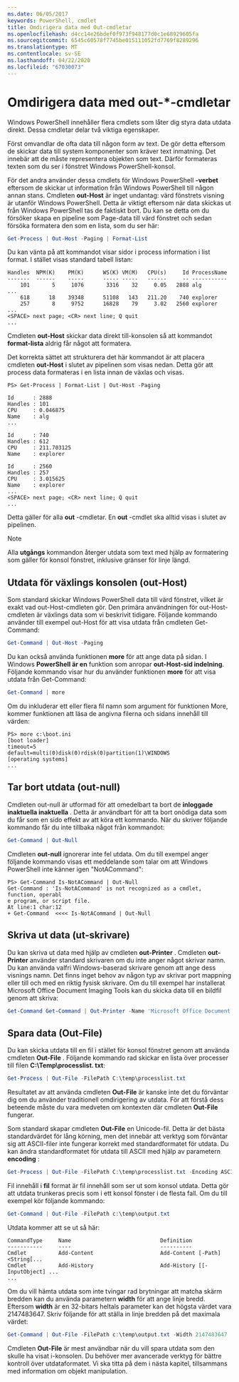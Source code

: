 ```yaml
---
ms.date: 06/05/2017
keywords: PowerShell, cmdlet
title: Omdirigera data med Out-cmdletar
ms.openlocfilehash: d4cc14e26bdef0f973f948177d0c1e68929605fa
ms.sourcegitcommit: 6545c60578f7745be015111052fd7769f8289296
ms.translationtype: MT
ms.contentlocale: sv-SE
ms.lasthandoff: 04/22/2020
ms.locfileid: "67030073"
---
```

# <a name="redirecting-data-with-out--cmdlets"></a>Omdirigera data med out-*-cmdletar

Windows PowerShell innehåller flera cmdlets som låter dig styra data utdata direkt. Dessa cmdletar delar två viktiga egenskaper.

Först omvandlar de ofta data till någon form av text. De gör detta eftersom de skickar data till system komponenter som kräver text inmatning. Det innebär att de måste representera objekten som text. Därför formateras texten som du ser i fönstret Windows PowerShell-konsol.

För det andra använder dessa cmdlets för Windows PowerShell **-verbet** eftersom de skickar ut information från Windows PowerShell till någon annan stans. Cmdleten **out-Host** är inget undantag: värd fönstrets visning är utanför Windows PowerShell. Detta är viktigt eftersom när data skickas ut från Windows PowerShell tas de faktiskt bort. Du kan se detta om du försöker skapa en pipeline som Page-data till värd fönstret och sedan försöka formatera den som en lista, som du ser här:

```powershell
Get-Process | Out-Host -Paging | Format-List
```

Du kan vänta på att kommandot visar sidor i process information i list format. I stället visas standard tabell listan:

```output
Handles  NPM(K)    PM(K)      WS(K) VM(M)   CPU(s)     Id ProcessName
-------  ------    -----      ----- -----   ------     -- -----------
    101       5     1076       3316    32     0.05   2888 alg
...
    618      18    39348      51108   143   211.20    740 explorer
    257       8     9752      16828    79     3.02   2560 explorer
...
<SPACE> next page; <CR> next line; Q quit
...
```

Cmdleten **out-Host** skickar data direkt till-konsolen så att kommandot **format-lista** aldrig får något att formatera.

Det korrekta sättet att strukturera det här kommandot är att placera cmdleten **out-Host** i slutet av pipelinen som visas nedan. Detta gör att process data formateras i en lista innan de växlas och visas.

```
PS> Get-Process | Format-List | Out-Host -Paging

Id      : 2888
Handles : 101
CPU     : 0.046875
Name    : alg
...

Id      : 740
Handles : 612
CPU     : 211.703125
Name    : explorer

Id      : 2560
Handles : 257
CPU     : 3.015625
Name    : explorer
...
<SPACE> next page; <CR> next line; Q quit
...
```

Detta gäller för alla **out** -cmdletar. En **out** -cmdlet ska alltid visas i slutet av pipelinen.

> [!NOTE]
> Alla **utgångs** kommandon återger utdata som text med hjälp av formatering som gäller för konsol fönstret, inklusive gränser för linje längd.

## <a name="paging-console-output-out-host"></a>Utdata för växlings konsolen (out-Host)

Som standard skickar Windows PowerShell data till värd fönstret, vilket är exakt vad out-Host-cmdleten gör. Den primära användningen för out-Host-cmdleten är växlings data som vi beskrivit tidigare. Följande kommando använder till exempel out-Host för att visa utdata från cmdleten Get-Command:

```powershell
Get-Command | Out-Host -Paging
```

Du kan också använda funktionen **more** för att ange data på sidan. I Windows **PowerShell är en** funktion som anropar **out-Host-sid indelning**. Följande kommando visar hur du använder funktionen **more** för att visa utdata från Get-Command:

```powershell
Get-Command | more
```

Om du inkluderar ett eller flera fil namn som argument för funktionen More, kommer funktionen att läsa de angivna filerna och sidans innehåll till värden:

```
PS> more c:\boot.ini
[boot loader]
timeout=5
default=multi(0)disk(0)rdisk(0)partition(1)\WINDOWS
[operating systems]
...
```

## <a name="discarding-output-out-null"></a>Tar bort utdata (out-null)

Cmdleten out-null är utformad för att omedelbart ta bort de **inloggade inaktuella inaktuella** . Detta är användbart för att ta bort onödiga data som du får som en sido effekt av att köra ett kommando. När du skriver följande kommando får du inte tillbaka något från kommandot:

```powershell
Get-Command | Out-Null
```

Cmdleten **out-null** ignorerar inte fel utdata. Om du till exempel anger följande kommando visas ett meddelande som talar om att Windows PowerShell inte känner igen "NotACommand":

```
PS> Get-Command Is-NotACommand | Out-Null
Get-Command : 'Is-NotACommand' is not recognized as a cmdlet, function, operabl
e program, or script file.
At line:1 char:12
+ Get-Command  <<<< Is-NotACommand | Out-Null
```

## <a name="printing-data-out-printer"></a>Skriva ut data (ut-skrivare)

Du kan skriva ut data med hjälp av cmdleten **out-Printer** . Cmdleten **out-Printer** använder standard skrivaren om du inte anger något skrivar namn. Du kan använda valfri Windows-baserad skrivare genom att ange dess visnings namn. Det finns inget behov av någon typ av skrivar port mappning eller till och med en riktig fysisk skrivare. Om du till exempel har installerat Microsoft Office Document Imaging Tools kan du skicka data till en bildfil genom att skriva:

```powershell
Get-Command Get-Command | Out-Printer -Name 'Microsoft Office Document Image Writer'
```

## <a name="saving-data-out-file"></a>Spara data (Out-File)

Du kan skicka utdata till en fil i stället för konsol fönstret genom att använda cmdleten **Out-File** . Följande kommando rad skickar en lista över processer till filen **C:\\Temp\\processlist. txt**:

```powershell
Get-Process | Out-File -FilePath C:\temp\processlist.txt
```

Resultatet av att använda cmdleten **Out-File** är kanske inte det du förväntar dig om du använder traditionell omdirigering av utdata. För att förstå dess beteende måste du vara medveten om kontexten där cmdleten **Out-File** fungerar.

Som standard skapar cmdleten **Out-File** en Unicode-fil. Detta är det bästa standardvärdet för lång körning, men det innebär att verktyg som förväntar sig att ASCII-filer inte fungerar korrekt med standardformatet för utdata. Du kan ändra standardformatet för utdata till ASCII med hjälp av parametern **encoding** :

```powershell
Get-Process | Out-File -FilePath C:\temp\processlist.txt -Encoding ASCII
```

Fil innehåll i **fil** format är fil innehåll som ser ut som konsol utdata. Detta gör att utdata trunkeras precis som i ett konsol fönster i de flesta fall. Om du till exempel kör följande kommando:

```powershell
Get-Command | Out-File -FilePath c:\temp\output.txt
```

Utdata kommer att se ut så här:

```output
CommandType     Name                            Definition
-----------     ----                            ----------
Cmdlet          Add-Content                     Add-Content [-Path] <String[...
Cmdlet          Add-History                     Add-History [[-InputObject] ...
...
```

Om du vill hämta utdata som inte tvingar rad brytningar att matcha skärm bredden kan du använda parametern **width** för att ange linje bredd. Eftersom **width** är en 32-bitars heltals parameter kan det högsta värdet vara 2147483647. Skriv följande för att ställa in linje bredden på det maximala värdet:

```powershell
Get-Command | Out-File -FilePath c:\temp\output.txt -Width 2147483647
```

Cmdleten **Out-File** är mest användbar när du vill spara utdata som den skulle ha visat i-konsolen. Du behöver mer avancerade verktyg för bättre kontroll över utdataformatet. Vi ska titta på dem i nästa kapitel, tillsammans med information om objekt manipulation.

